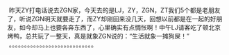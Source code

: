 <div id="sina_keyword_ad_area2" class="articalContent  ">
			<div>
&nbsp;<wbr>昨天ZY打电话说去ZGN家，今天去的是LJ，ZY，ZGN，ZT我们5个都是老朋友了，听说ZGN明天就要走了，而ZY却刚回来没几天，回想以前都是在一起的好朋友，如今却马上也要各奔东西了，心里确实有点惆怅啊！中午LJ请客吃了顿北京烤鸭，总共玩了一整天，真是就象ZGN说的：“生活就象一摊狗屎！”</DIV>
<div>
&nbsp;<wbr>。。。。。。。。。。。。。。。。。。。。。。。。。。。。</DIV>
<div>&nbsp;<wbr></DIV>							
		</div>
